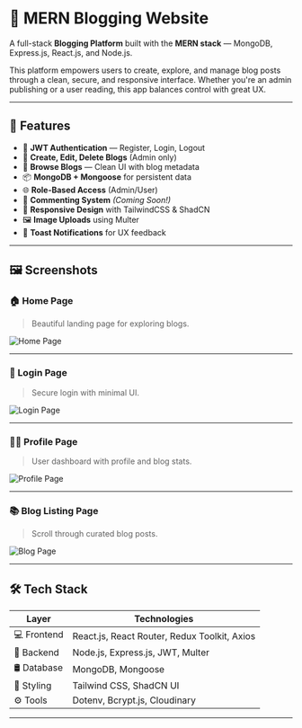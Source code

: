 # 📝 MERN Blogging Website

A full-stack **Blogging Platform** built with the **MERN stack** — MongoDB, Express.js, React.js, and Node.js.

This platform empowers users to create, explore, and manage blog posts through a clean, secure, and responsive interface. Whether you're an admin publishing or a user reading, this app balances control with great UX.

---

## 🚀 Features

- 🔐 **JWT Authentication** — Register, Login, Logout
- 📝 **Create, Edit, Delete Blogs** (Admin only)
- 📖 **Browse Blogs** — Clean UI with blog metadata
- 📦 **MongoDB + Mongoose** for persistent data
- 🌐 **Role-Based Access** (Admin/User)
- 💬 **Commenting System** *(Coming Soon!)*
- 🎨 **Responsive Design** with TailwindCSS & ShadCN
- 🖼️ **Image Uploads** using Multer
- 🔔 **Toast Notifications** for UX feedback

---

## 🖼️ Screenshots

### 🏠 Home Page  
> Beautiful landing page for exploring blogs.

![Home Page](https://res.cloudinary.com/dtjjgiitl/image/upload/q_auto:good,f_auto,fl_progressive/v1752586502/aldwymiw15ih1u0p1tj6.jpg)

---

### 🔐 Login Page  
> Secure login with minimal UI.

![Login Page](https://res.cloudinary.com/dtjjgiitl/image/upload/q_auto:good,f_auto,fl_progressive/v1752586543/ilbd4ua776odwvkijamc.jpg)

---

### 🧑‍💻 Profile Page  
> User dashboard with profile and blog stats.

![Profile Page](https://res.cloudinary.com/dtjjgiitl/image/upload/q_auto:good,f_auto,fl_progressive/v1752586585/yjqpsmjw76a2n99qrrfo.jpg)

---

### 📚 Blog Listing Page  
> Scroll through curated blog posts.

![Blog Page](https://res.cloudinary.com/dtjjgiitl/image/upload/q_auto:good,f_auto,fl_progressive/v1752586607/syhr3kv2pciawevwqyle.jpg)

---

## 🛠️ Tech Stack

| Layer        | Technologies                                  |
|--------------|-----------------------------------------------|
| 💻 Frontend   | React.js, React Router, Redux Toolkit, Axios  |
| 🔧 Backend    | Node.js, Express.js, JWT, Multer              |
| 🛢️ Database   | MongoDB, Mongoose                             |
| 🎨 Styling    | Tailwind CSS, ShadCN UI                       |
| ⚙️ Tools      | Dotenv, Bcrypt.js, Cloudinary                 |

---



